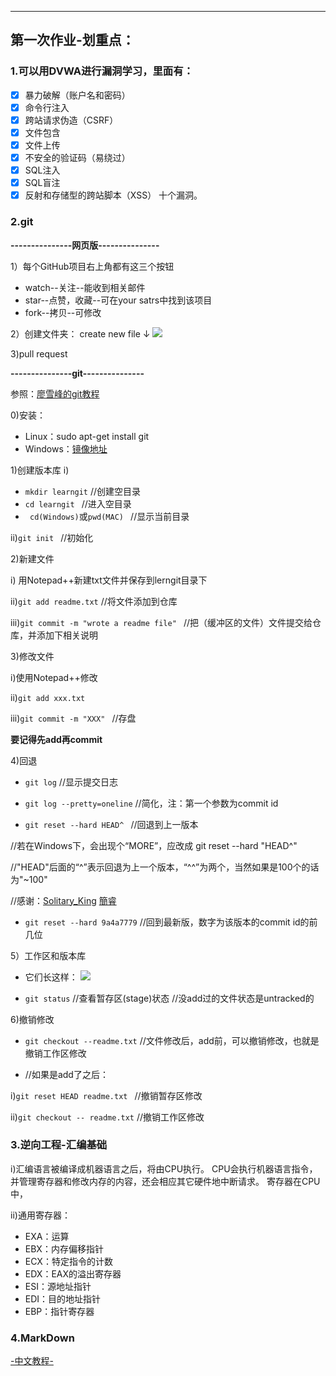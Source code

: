 ------------------------------------------------
## 第一次作业-划重点：

### 1.可以用DVWA进行漏洞学习，里面有：
- [x] 暴力破解（账户名和密码）
- [x] 命令行注入
- [x] 跨站请求伪造（CSRF）
- [x] 文件包含
- [x] 文件上传
- [x] 不安全的验证码（易绕过）
- [x] SQL注入
- [x] SQL盲注
- [x] 反射和存储型的跨站脚本（XSS）
十个漏洞。

### 2.git

**---------------网页版---------------**

1）每个GitHub项目右上角都有这三个按钮
- watch--关注--能收到相关邮件
- star--点赞，收藏--可在your satrs中找到该项目
- fork--拷贝--可修改

2）创建文件夹：
create new file
           ↓
![](http://i.stack.imgur.com/n3Wg3.gif)

3)pull request

**---------------git---------------**

参照：[廖雪峰的git教程](https://www.liaoxuefeng.com/wiki/0013739516305929606dd18361248578c67b8067c8c017b000)

0)安装：
- Linux：sudo apt-get install git
- Windows：[镜像地址](https://git-for-windows.github.io/)

1)创建版本库
i) 
-  `mkdir learngit`         //创建空目录
-  `cd learngit `            //进入空目录
- ` cd(Windows)`或`pwd(MAC) `              //显示当前目录

ii)`git init `            //初始化

2)新建文件

i) 用Notepad++新建txt文件并保存到lerngit目录下

ii)`git add readme.txt`    //将文件添加到仓库

iii)`git commit -m "wrote a readme file" `  //把（缓冲区的文件）文件提交给仓库，并添加下相关说明

3)修改文件

i)使用Notepad++修改

ii)`git add xxx.txt`

iii)`git commit -m "XXX" `  //存盘

**要记得先add再commit**

4)回退

- `git log`      //显示提交日志

- `git log --pretty=oneline`       //简化，注：第一个参数为commit id

- `git reset --hard HEAD^ `   //回退到上一版本

//若在Windows下，会出现个“MORE”，应改成 git reset --hard "HEAD^"

//"HEAD"后面的“^”表示回退为上一个版本，“^^”为两个，当然如果是100个的话为"~100"

 //感谢：[Solitary_King](http://blog.csdn.net/Solitary_King/article/details/73739636)   [簡睿](http://jdev.tw/blog/4239/git-rest-hard-head-in-windows-cmd-exe)
 
- `git reset --hard 9a4a7779`  //回到最新版，数字为该版本的commit id的前几位

5）工作区和版本库
- 它们长这样：
![](https://cdn.webxueyuan.com/cdn/files/attachments/001384907702917346729e9afbf4127b6dfbae9207af016000/0)

- `git status`    //查看暂存区(stage)状态
//没add过的文件状态是untracked的

6)撤销修改

- `git checkout --readme.txt`   //文件修改后，add前，可以撤销修改，也就是撤销工作区修改

- //如果是add了之后：

i)`git reset HEAD readme.txt ` //撤销暂存区修改

ii)`git checkout -- readme.txt`  //撤销工作区修改



### 3.逆向工程-汇编基础

i)汇编语言被编译成机器语言之后，将由CPU执行。
CPU会执行机器语言指令，并管理寄存器和修改内存的内容，还会相应其它硬件地中断请求。
寄存器在CPU中，

ii)通用寄存器：
- EXA：运算
- EBX：内存偏移指针
- ECX：特定指令的计数
- EDX：EAX的溢出寄存器
- ESI：源地址指针
- EDI：目的地址指针
- EBP：指针寄存器

### 4.MarkDown
[-中文教程-](http://www.jianshu.com/p/q81RER)
